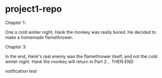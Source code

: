 # project1-repo
Chapter 1:

One a cold winter night, Hank the monkey was really bored. He decided to make a homemade flamethrower. 

Chapter 3:

In the end, Hank's real enemy was the flamethrower itself, and not the cold winter night.
Hank the monkey will return in Part 2... 
THEN END

notification test